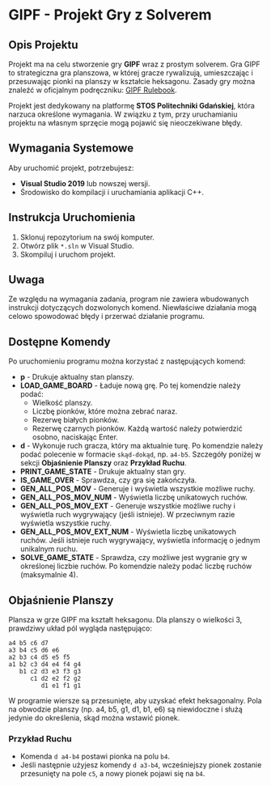 # GIPF - Projekt Gry z Solverem

## Opis Projektu
Projekt ma na celu stworzenie gry **GIPF** wraz z prostym solverem. Gra GIPF to strategiczna gra planszowa, w której gracze rywalizują, umieszczając i przesuwając pionki na planszy w kształcie heksagonu. Zasady gry można znaleźć w oficjalnym podręczniku: [GIPF Rulebook](https://cdn.1j1ju.com/medias/a9/6b/ca-gipf-rulebook.pdf).

Projekt jest dedykowany na platformę **STOS Politechniki Gdańskiej**, która narzuca określone wymagania. W związku z tym, przy uruchamianiu projektu na własnym sprzęcie mogą pojawić się nieoczekiwane błędy.

## Wymagania Systemowe
Aby uruchomić projekt, potrzebujesz:
- **Visual Studio 2019** lub nowszej wersji.
- Środowisko do kompilacji i uruchamiania aplikacji C++.

## Instrukcja Uruchomienia
1. Sklonuj repozytorium na swój komputer.
2. Otwórz plik `*.sln` w Visual Studio.
3. Skompiluj i uruchom projekt.

## Uwaga
Ze względu na wymagania zadania, program nie zawiera wbudowanych instrukcji dotyczących dozwolonych komend. Niewłaściwe działania mogą celowo spowodować błędy i przerwać działanie programu.

## Dostępne Komendy
Po uruchomieniu programu można korzystać z następujących komend:

- **p** - Drukuje aktualny stan planszy.
- **LOAD_GAME_BOARD** - Ładuje nową grę. Po tej komendzie należy podać:
  - Wielkość planszy.
  - Liczbę pionków, które można zebrać naraz.
  - Rezerwę białych pionków.
  - Rezerwę czarnych pionków.
  Każdą wartość należy potwierdzić osobno, naciskając Enter.
- **d** - Wykonuje ruch gracza, który ma aktualnie turę. Po komendzie należy podać polecenie w formacie `skąd-dokąd`, np. `a4-b5`. Szczegóły poniżej w sekcji **Objaśnienie Planszy** oraz **Przykład Ruchu**.
- **PRINT_GAME_STATE** - Drukuje aktualny stan gry.
- **IS_GAME_OVER** - Sprawdza, czy gra się zakończyła.
- **GEN_ALL_POS_MOV** - Generuje i wyświetla wszystkie możliwe ruchy.
- **GEN_ALL_POS_MOV_NUM** - Wyświetla liczbę unikatowych ruchów.
- **GEN_ALL_POS_MOV_EXT** - Generuje wszystkie możliwe ruchy i wyświetla ruch wygrywający (jeśli istnieje). W przeciwnym razie wyświetla wszystkie ruchy.
- **GEN_ALL_POS_MOV_EXT_NUM** - Wyświetla liczbę unikatowych ruchów. Jeśli istnieje ruch wygrywający, wyświetla informację o jednym unikalnym ruchu.
- **SOLVE_GAME_STATE** - Sprawdza, czy możliwe jest wygranie gry w określonej liczbie ruchów. Po komendzie należy podać liczbę ruchów (maksymalnie 4).

## Objaśnienie Planszy
Plansza w grze GIPF ma kształt heksagonu. Dla planszy o wielkości 3, prawdziwy układ pól wygląda następująco:

```
a4 b5 c6 d7
a3 b4 c5 d6 e6
a2 b3 c4 d5 e5 f5
a1 b2 c3 d4 e4 f4 g4
   b1 c2 d3 e3 f3 g3
      c1 d2 e2 f2 g2
         d1 e1 f1 g1
```

W programie wiersze są przesunięte, aby uzyskać efekt heksagonalny. Pola na obwodzie planszy (np. a4, b5, g1, d1, b1, e6) są niewidoczne i służą jedynie do określenia, skąd można wstawić pionek.

### Przykład Ruchu
- Komenda `d a4-b4` postawi pionka na polu `b4`.
- Jeśli następnie użyjesz komendy `d a3-b4`, wcześniejszy pionek zostanie przesunięty na pole `c5`, a nowy pionek pojawi się na `b4`.
